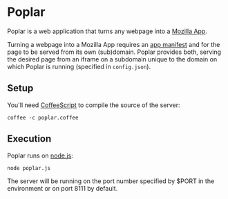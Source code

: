 Poplar
======
Poplar is a web application that turns any webpage into a [Mozilla App](http://developer.mapquest.com/web/products/open/map).

Turning a webpage into a Mozilla App requires an [app manifest](https://developer.mozilla.org/en-US/docs/Apps/Manifest) and for the page to be served from its own (sub)domain. Poplar provides both, serving the desired page from an iframe on a subdomain unique to the domain on which Poplar is running (specified in `config.json`).

Setup
-----
You'll need [CoffeeScript](http://coffeescript.org/) to compile the source of the server:

    coffee -c poplar.coffee

Execution
---------
Poplar runs on [node.js](http://nodejs.org/):

    node poplar.js

The server will be running on the port number specified by $PORT in the environment or on port 8111 by default.
